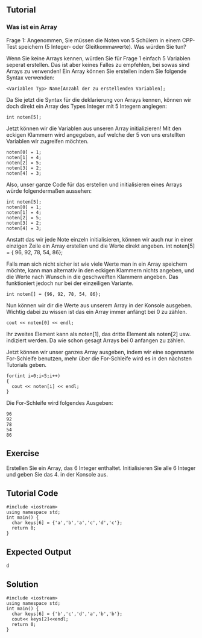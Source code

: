 Tutorial
--------

###  Was ist ein Array

Frage 1: Angenommen, Sie müssen die Noten von 5 Schülern in einem CPP-Test speichern (5 Integer- oder Gleitkommawerte). Was würden Sie tun?

Wenn Sie keine Arrays kennen, würden Sie für Frage 1 einfach 5 Variablen seperat erstellen. Das ist aber keines Falles zu empfehlen, bei sowas sind Arrays zu verwenden!
Ein Array können Sie erstellen indem Sie folgende Syntax verwenden:

    <Variablen Typ> Name[Anzahl der zu erstellenden Variablen];

Da Sie jetzt die Syntax für die deklarierung von Arrays kennen, können wir doch direkt ein Array des Types Integer mit 5 Integern anglegen:

    int noten[5];

Jetzt können wir die Variablen aus unseren Array initializieren! Mit den eckigen Klammern wird angegeben, auf welche der 5 von uns erstellten Variablen wir zugreifen möchten.

    noten[0] = 1;
    noten[1] = 4;
    noten[2] = 5;
    noten[3] = 2;
    noten[4] = 3;

Also, unser ganze Code für das erstellen und initialisieren eines Arrays würde folgendermaßen aussehen:

    int noten[5];
    noten[0] = 1;
    noten[1] = 4;
    noten[2] = 5;
    noten[3] = 2;
    noten[4] = 3;

Anstatt das wir jede Note einzeln initialisieren, können wir auch nur in einer einzigen Zeile ein Array erstellen und die Werte direkt angeben.
    int noten[5] = { 96, 92, 78, 54, 86};

Falls man sich nicht sicher ist wie viele Werte man in ein Array speichern möchte, kann man alternativ in den eckigen Klammern nichts angeben, und die Werte nach Wunsch in 
die geschweiften Klammern angeben. Das funktioniert jedoch nur bei der einzeiligen Variante.

    int noten[] = {96, 92, 78, 54, 86};
    
Nun können wir dir die Werte aus unserem Array in der Konsole ausgeben. Wichtig dabei zu wissen ist das ein Array immer anfängt bei 0 zu zählen.

    cout << noten[0] << endl;
    
Ihr zweites Element kann als noten[1], das dritte Element als noten[2] usw. indiziert werden. Da wie schon gesagt Arrays bei 0 anfangen zu zählen.

Jetzt können wir unser ganzes Array ausgeben, indem wir eine sogennante For-Schleife benutzen, mehr über die For-Schleife wird es in den nächsten Tutorials geben.

    for(int i=0;i<5;i++)
    {
      cout << noten[i] << endl;
    }
    
Die For-Schleife wird folgendes Ausgeben:

    96
    92
    78
    54
    86


## Exercise

Erstellen Sie ein Array, das 6 Integer enthaltet. Initialisieren Sie alle 6 Integer und geben Sie das 4. in der Konsole aus.


Tutorial Code
-------------

    #include <iostream>
    using namespace std;
    int main() {
      char keys[6] = {'a','b','a','c','d','c'};
      return 0;
    }

Expected Output
---------------

    
    d
    


Solution
--------

    #include <iostream>
    using namespace std;
    int main() {
      char keys[6] = {'b','c','d','a','b','b'};
      cout<< keys[2]<<endl;
      return 0;
    }
